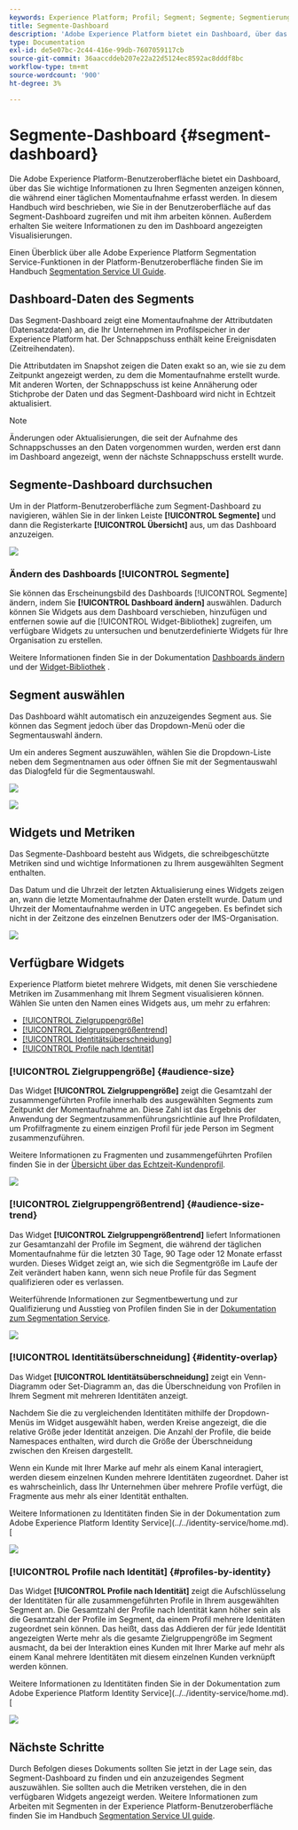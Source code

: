 ```yaml
---
keywords: Experience Platform; Profil; Segment; Segmente; Segmentierung; Benutzeroberfläche; Benutzeroberfläche; Anpassung; Segmentdashboard; Dashboard
title: Segmente-Dashboard
description: 'Adobe Experience Platform bietet ein Dashboard, über das Sie wichtige Informationen zu Segmenten anzeigen können, die Ihr Unternehmen erstellt hat. '
type: Documentation
exl-id: de5e07bc-2c44-416e-99db-7607059117cb
source-git-commit: 36aaccddeb207e22a22d5124ec8592ac8dddf8bc
workflow-type: tm+mt
source-wordcount: '900'
ht-degree: 3%

---
```


# Segmente-Dashboard {#segment-dashboard}

Die Adobe Experience Platform-Benutzeroberfläche bietet ein Dashboard, über das Sie wichtige Informationen zu Ihren Segmenten anzeigen können, die während einer täglichen Momentaufnahme erfasst werden. In diesem Handbuch wird beschrieben, wie Sie in der Benutzeroberfläche auf das Segment-Dashboard zugreifen und mit ihm arbeiten können. Außerdem erhalten Sie weitere Informationen zu den im Dashboard angezeigten Visualisierungen.

Einen Überblick über alle Adobe Experience Platform Segmentation Service-Funktionen in der Platform-Benutzeroberfläche finden Sie im Handbuch [Segmentation Service UI Guide](../../segmentation/ui/overview.md).

## Dashboard-Daten des Segments

Das Segment-Dashboard zeigt eine Momentaufnahme der Attributdaten (Datensatzdaten) an, die Ihr Unternehmen im Profilspeicher in der Experience Platform hat. Der Schnappschuss enthält keine Ereignisdaten (Zeitreihendaten).

Die Attributdaten im Snapshot zeigen die Daten exakt so an, wie sie zu dem Zeitpunkt angezeigt werden, zu dem die Momentaufnahme erstellt wurde. Mit anderen Worten, der Schnappschuss ist keine Annäherung oder Stichprobe der Daten und das Segment-Dashboard wird nicht in Echtzeit aktualisiert.

>[!NOTE]
>
>Änderungen oder Aktualisierungen, die seit der Aufnahme des Schnappschusses an den Daten vorgenommen wurden, werden erst dann im Dashboard angezeigt, wenn der nächste Schnappschuss erstellt wurde.

## Segmente-Dashboard durchsuchen

Um in der Platform-Benutzeroberfläche zum Segment-Dashboard zu navigieren, wählen Sie in der linken Leiste **[!UICONTROL Segmente]** und dann die Registerkarte **[!UICONTROL Übersicht]** aus, um das Dashboard anzuzeigen.

![](../images/segments/dashboard-overview.png)

### Ändern des Dashboards [!UICONTROL Segmente]

Sie können das Erscheinungsbild des Dashboards [!UICONTROL Segmente] ändern, indem Sie **[!UICONTROL Dashboard ändern]** auswählen. Dadurch können Sie Widgets aus dem Dashboard verschieben, hinzufügen und entfernen sowie auf die [!UICONTROL Widget-Bibliothek] zugreifen, um verfügbare Widgets zu untersuchen und benutzerdefinierte Widgets für Ihre Organisation zu erstellen.

Weitere Informationen finden Sie in der Dokumentation [Dashboards ändern](../modify.md) und der [Widget-Bibliothek](../widget-library.md) .

## Segment auswählen

Das Dashboard wählt automatisch ein anzuzeigendes Segment aus. Sie können das Segment jedoch über das Dropdown-Menü oder die Segmentauswahl ändern.

Um ein anderes Segment auszuwählen, wählen Sie die Dropdown-Liste neben dem Segmentnamen aus oder öffnen Sie mit der Segmentauswahl das Dialogfeld für die Segmentauswahl.

![](../images/segments/change-segment.png)

![](../images/segments/select-segment-dialog.png)

## Widgets und Metriken

Das Segmente-Dashboard besteht aus Widgets, die schreibgeschützte Metriken sind und wichtige Informationen zu Ihrem ausgewählten Segment enthalten.

Das Datum und die Uhrzeit der letzten Aktualisierung eines Widgets zeigen an, wann die letzte Momentaufnahme der Daten erstellt wurde. Datum und Uhrzeit der Momentaufnahme werden in UTC angegeben. Es befindet sich nicht in der Zeitzone des einzelnen Benutzers oder der IMS-Organisation.

![](../images/segments/widget-timestamp.png)

## Verfügbare Widgets

Experience Platform bietet mehrere Widgets, mit denen Sie verschiedene Metriken im Zusammenhang mit Ihrem Segment visualisieren können. Wählen Sie unten den Namen eines Widgets aus, um mehr zu erfahren:

* [[!UICONTROL Zielgruppengröße]](#audience-size)
* [[!UICONTROL Zielgruppengrößentrend]](#audience-size-trend)
* [[!UICONTROL Identitätsüberschneidung]](#identity-overlap)
* [[!UICONTROL Profile nach Identität]](#profiles-by-identity)

### [!UICONTROL Zielgruppengröße] {#audience-size}

Das Widget **[!UICONTROL Zielgruppengröße]** zeigt die Gesamtzahl der zusammengeführten Profile innerhalb des ausgewählten Segments zum Zeitpunkt der Momentaufnahme an. Diese Zahl ist das Ergebnis der Anwendung der Segmentzusammenführungsrichtlinie auf Ihre Profildaten, um Profilfragmente zu einem einzigen Profil für jede Person im Segment zusammenzuführen.

Weitere Informationen zu Fragmenten und zusammengeführten Profilen finden Sie in der [Übersicht über das Echtzeit-Kundenprofil](../../profile/home.md).

![](../images/segments/audience-size.png)

### [!UICONTROL Zielgruppengrößentrend] {#audience-size-trend}

Das Widget **[!UICONTROL Zielgruppengrößentrend]** liefert Informationen zur Gesamtanzahl der Profile im Segment, die während der täglichen Momentaufnahme für die letzten 30 Tage, 90 Tage oder 12 Monate erfasst wurden. Dieses Widget zeigt an, wie sich die Segmentgröße im Laufe der Zeit verändert haben kann, wenn sich neue Profile für das Segment qualifizieren oder es verlassen.

Weiterführende Informationen zur Segmentbewertung und zur Qualifizierung und Ausstieg von Profilen finden Sie in der [Dokumentation zum Segmentation Service](../../segmentation/home.md).

![](../images/segments/audience-size-trend.png)

### [!UICONTROL Identitätsüberschneidung] {#identity-overlap}

Das Widget **[!UICONTROL Identitätsüberschneidung]** zeigt ein Venn-Diagramm oder Set-Diagramm an, das die Überschneidung von Profilen in Ihrem Segment mit mehreren Identitäten anzeigt.

Nachdem Sie die zu vergleichenden Identitäten mithilfe der Dropdown-Menüs im Widget ausgewählt haben, werden Kreise angezeigt, die die relative Größe jeder Identität anzeigen. Die Anzahl der Profile, die beide Namespaces enthalten, wird durch die Größe der Überschneidung zwischen den Kreisen dargestellt.

Wenn ein Kunde mit Ihrer Marke auf mehr als einem Kanal interagiert, werden diesem einzelnen Kunden mehrere Identitäten zugeordnet. Daher ist es wahrscheinlich, dass Ihr Unternehmen über mehrere Profile verfügt, die Fragmente aus mehr als einer Identität enthalten.

Weitere Informationen zu Identitäten finden Sie in der Dokumentation zum Adobe Experience Platform Identity Service](../../identity-service/home.md).[

![](../images/segments/identity-overlap.png)

### [!UICONTROL Profile nach Identität] {#profiles-by-identity}

Das Widget **[!UICONTROL Profile nach Identität]** zeigt die Aufschlüsselung der Identitäten für alle zusammengeführten Profile in Ihrem ausgewählten Segment an. Die Gesamtzahl der Profile nach Identität kann höher sein als die Gesamtzahl der Profile im Segment, da einem Profil mehrere Identitäten zugeordnet sein können. Das heißt, dass das Addieren der für jede Identität angezeigten Werte mehr als die gesamte Zielgruppengröße im Segment ausmacht, da bei der Interaktion eines Kunden mit Ihrer Marke auf mehr als einem Kanal mehrere Identitäten mit diesem einzelnen Kunden verknüpft werden können.

Weitere Informationen zu Identitäten finden Sie in der Dokumentation zum Adobe Experience Platform Identity Service](../../identity-service/home.md).[

![](../images/segments/profiles-by-identity.png)

## Nächste Schritte

Durch Befolgen dieses Dokuments sollten Sie jetzt in der Lage sein, das Segment-Dashboard zu finden und ein anzuzeigendes Segment auszuwählen. Sie sollten auch die Metriken verstehen, die in den verfügbaren Widgets angezeigt werden. Weitere Informationen zum Arbeiten mit Segmenten in der Experience Platform-Benutzeroberfläche finden Sie im Handbuch [Segmentation Service UI guide](../../segmentation/ui/overview.md).
